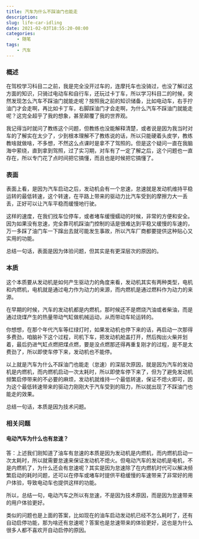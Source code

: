 ```yaml
---
title: 汽车为什么不踩油门也能走
description: 
slug: life-car-idling
date: 2021-02-03T18:55:20-08:00
categories:
    - 随笔
tags:
    - 汽车
---
```


### 概述

在驾校学习科目二之前，我是完全没开过车的，连摩托车也没骑过，也没了解过这方面的知识，只骑过电动车和自行车，还玩过卡丁车，所以学习科目二的时候，突然发现怎么汽车不踩油门就能走呢？按照我之前的知识储备，比如电动车，右手拧油门才会走啊，再比如卡丁车，右脚踩油门才会走啊，为什么汽车不踩油门就能走呢？这完全超乎了我的想象，甚至颠覆了我的世界观。

我记得当时就问了教练这个问题，但教练也没能解释清楚，或者说是因为我当时对车的了解实在太少了，少到根本理解不了教练说的话，所以只能硬着头皮学，教练教啥就做啥，不多想，不然这么点课时是拿不了驾照的。但是这个疑问一直在我脑海中萦绕，直到拿到驾照，过了实习期，对车有了一定了解之后，这个问题也一直存在，所以专门花了点时间把它搞懂，而且也是时候把它搞懂了。

### 表面

表面上看，是因为汽车启动之后，发动机会有一个怠速，怠速就是发动机维持平稳运转的最低转速，这个转速，在平路上带来的驱动力比汽车受到的摩擦力大一丢丢，正好可以让汽车平稳而缓慢地行驶。

这样的速度，在我们找车位停车，或者堵车缓慢蠕动的时候，非常的方便和安全。因为如果没有怠速，完全靠司机踩油门控制的话是很难达到平稳又缓慢的车速的，万一多踩了油门车一下蹿出去就可能发生事故，所以汽车厂商都要提供这种贴心又实用的功能。

总结一句话，表面是因为体验问题，但其实是有更深层次的原因的。

### 本质

这个本质要从发动机是如何产生驱动力的角度来看，发动机其实有两种类型，电机和内燃机，电机就是通过电力作为动力的来源，而内燃机是通过燃料作为动力的来源。

在早期的时候，汽车的发动机都是内燃机，那时候还不是燃烧汽油或者柴油，而是通过烧煤产生的热量带动气缸做机械运动，从而带动车轮运转的。

你想想，在那个年代汽车等红绿灯时，如果发动机也停下来的话，再启动一次那得多费劲，咱脑补下这个过程，司机下车，把发动机舱盖打开，然后掏出火柴并划着，最后扔进气缸点燃把煤点燃，要是没点燃那还得再重复刚才的过程，是不是太费劲了，所以即使车停下来，发动机也不能停。

以上就是汽车为什么不踩油门也能走（怠速）的深层次原因，就是因为汽车的发动机是内燃机，而内燃机启动一次太耗时，所以即使车停下来了，但为了避免发动机频繁启停带来的不必要的麻烦，发动机就维持一个最低转速，保证不熄火即可，因为这个最低转速带来的驱动力刚刚大于汽车受到的阻力，所以就出现了不踩油门也能走的效果。

总结一句话，本质是因为技术问题。

### 相关问题

#### 电动汽车为什么也有怠速？

  答：上述我们刚知道了油车有怠速的本质是因为发动机是内燃机，而内燃机启动一次太耗时，所以就需要怠速来保证发动机不熄火。但电动汽车的发动机是电机，不是内燃机了，为什么还会有怠速呢？其实是因为怠速除了在内燃机时代可以解决频繁启动的耗时问题，还可以在停车或堵车时提供平稳缓慢的车速带来了非常好的用户体验，导致电动车也提供这样的功能。

  所以，总结一句，电动汽车之所以有怠速，不是因为技术原因，而是因为怠速带来的用户体验更好。

  类似的问题也是上面的答案，比如现在的油车启动发动机已经不怎么耗时了，还有自动启停功能，那为啥还有怠速呢？答案也是怠速带来的体验更好，这也是为什么很多人都不喜欢开自动启停的原因。